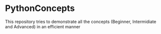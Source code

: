 # PythonConcepts
This repository tries to demonstrate all the concepts (Beginner, Intermidiate and Advanced) in an efficient manner
